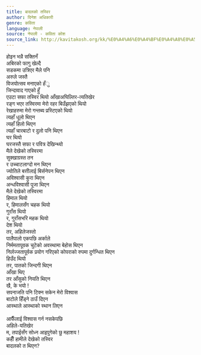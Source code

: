 ```yaml
---
title: बादलको तस्विर
author: दिनेश अधिकारी
genre: कविता
language: नेपाली
source: नेपाली - कविता कोश
source_link: http://kavitakosh.org/kk/%E0%A4%A6%E0%A4%BF%E0%A4%A8%E0%A5%87%E0%A4%B6_%E0%A4%85%E0%A4%A7%E0%A4%BF%E0%A4%95%E0%A4%BE%E0%A4%B0%E0%A5%80
---
```


होइन भन्नै सक्तिनँ  
अबिरको फागु खेल्दै  
सडकमा उत्रिएर मैले पनि  
अरुले जस्तै  
विजयोत्सव मनाएको हँु  
जिन्दावाद गाएको हुँ  
एउटा सफा तस्विर थियो आँखाअघिल्तिर-त्यतिखेर  
रङ्ग भएर तस्विरमा मेरो रहर बिउँझएको थियो  
रेखाहरुमा मेरो गन्तब्य प्रस्टिएको थियो  
त्यहाँ धूलो थिएन  
त्यहाँ हिलो थिएन  
त्यहाँ चारबाटो र दुलो पनि थिएन  
घर थियो  
घरजस्तै सफा र पवित्र देखिन्थ्यो  
मैले देखेको तस्विरमा  
सुक्खाग्रस्त तन  
र उच्चाटलाग्दो मन थिएन  
ज्योतिले बत्तीलाई बिर्सनेपन थिएन  
अविश्वासी कुरा थिएन  
अन्धविश्वासी पूजा थिएन  
मैले देखेको तस्विरमा  
हिमाल थियो  
र, हिमालसँग चहक थियो  
गुराँस थियो  
र, गुराँसभरि महक थियो  
देश थियो  
तर, अहिलेजस्तो  
पालैपालो एकपछि अर्काले  
निर्ममतापूवक चुटेको अवस्थामा बेहोस थिएन  
निर्लज्जतापूर्वक प्रयोग गरिएको कोपराको रुपमा दुर्गन्धित थिएन  
हिउँद थियो  
तर, पातको जिन्दगी थिएन  
आँखा थिए  
तर आँसुको नियति थिएन  
खै, के भयो !  
सपनाजति पनि टिक्न सकेन मेरो विश्वास  
बाटोले हिँड्ने ठाउँ दिएन  
आस्थाले आस्थाको स्थान लिएन  
   
आफैँलाई विश्वास गर्न नसकेपछि  
अहिले-यतिखेर  
म, तपाईसँग सोध्न आइपुगेको छु महाशय !  
कहीँ हामीले देखेको तस्विर  
बादलको त थिएन?
